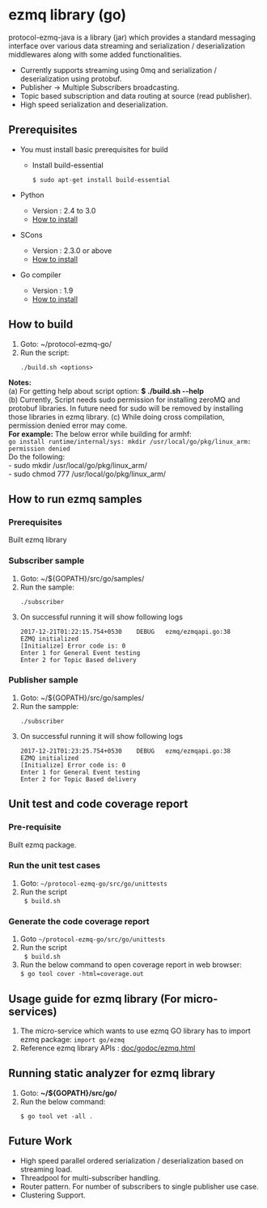 # ezmq library (go)

protocol-ezmq-java is a library (jar) which provides a standard messaging interface over various data streaming
and serialization / deserialization middlewares along with some added functionalities.</br>
  - Currently supports streaming using 0mq and serialization / deserialization using protobuf.
  - Publisher -> Multiple Subscribers broadcasting.
  - Topic based subscription and data routing at source (read publisher).
  - High speed serialization and deserialization.

## Prerequisites ##
 - You must install basic prerequisites for build 
   - Install build-essential
      ```
      $ sudo apt-get install build-essential
      ```
- Python
  - Version : 2.4 to 3.0
  - [How to install](https://wiki.python.org/moin/BeginnersGuide/Download)

- SCons
  - Version : 2.3.0 or above
  - [How to install](http://scons.org/doc/2.3.0/HTML/scons-user/c95.html)
  
- Go compiler
  - Version : 1.9
  - [How to install](https://golang.org/doc/install)


## How to build ##
1. Goto: ~/protocol-ezmq-go/</br>
2. Run the script:
   ```
   ./build.sh <options>
   ```
**Notes:** </br>
(a) For getting help about script option: **$ ./build.sh --help** </br>
(b) Currently, Script needs sudo permission for installing zeroMQ and protobuf libraries. In future need for sudo will be removed by installing those libraries in ezmq library.
(c) While doing cross compilation, permission denied error may come.</br>
      **For example:** The below error while building for armhf:</br>
      `go install runtime/internal/sys: mkdir /usr/local/go/pkg/linux_arm: permission denied`</br>
       Do the following:</br>
       - sudo mkdir /usr/local/go/pkg/linux_arm/</br>
       - sudo chmod 777 /usr/local/go/pkg/linux_arm/</br>

## How to run ezmq samples ##

### Prerequisites ###
 Built ezmq library
 
### Subscriber sample ###
1. Goto: ~/${GOPATH}/src/go/samples/
2. Run the sample:
   ```
   ./subscriber
   ```
3. On successful running it will show following logs
   ```
   2017-12-21T01:22:15.754+0530    DEBUG   ezmq/ezmqapi.go:38      EZMQ initialized
   [Initialize] Error code is: 0
   Enter 1 for General Event testing
   Enter 2 for Topic Based delivery
   ```

### Publisher sample ###

1. Goto: ~/${GOPATH}/src/go/samples/
2. Run the sampple: 
   ```
   ./subscriber
   ```
3. On successful running it will show following logs
   ```
   2017-12-21T01:23:25.754+0530    DEBUG   ezmq/ezmqapi.go:38      EZMQ initialized
   [Initialize] Error code is: 0
   Enter 1 for General Event testing
   Enter 2 for Topic Based delivery
   ```

## Unit test and code coverage report

### Pre-requisite
Built ezmq package.

### Run the unit test cases
1. Goto:  `~/protocol-ezmq-go/src/go/unittests`
2. Run the script </br>
   ` $ build.sh`

### Generate the code coverage report
1. Goto `~/protocol-ezmq-go/src/go/unittests` </br>
2. Run the script </br>
    ` $ build.sh`
3. Run the below command to open coverage report in web browser: </br>
     `$ go tool cover -html=coverage.out`

## Usage guide for ezmq library (For micro-services) ##
1. The micro-service which wants to use ezmq GO library has to import ezmq package:
    `import go/ezmq`
2. Reference ezmq library APIs : [doc/godoc/ezmq.html](doc/godoc/ezmq.html)

## Running static analyzer for ezmq library ##
1. Goto: **~/${GOPATH}/src/go/**
2. Run the below command:</br> 
   ``` 
   $ go tool vet -all . 
   ```
## Future Work ##
  - High speed parallel ordered serialization / deserialization based on streaming load.
  - Threadpool for multi-subscriber handling.
  - Router pattern. For number of subscribers to single publisher use case.
  - Clustering Support.
</br></br>

